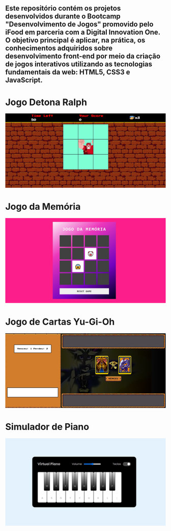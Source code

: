## Este repositório contém os projetos desenvolvidos durante o Bootcamp "Desenvolvimento de Jogos" promovido pelo iFood em parceria com a Digital Innovation One. O objetivo principal é aplicar, na prática, os conhecimentos adquiridos sobre desenvolvimento front-end por meio da criação de jogos interativos utilizando as tecnologias fundamentais da web: HTML5, CSS3 e JavaScript.

# Jogo Detona Ralph
![Detona Ralph](img/detona_ralph.jpg)

# Jogo da Memória
![Jogo da Memória](img/jogo_memoria.jpg)

# Jogo de Cartas Yu-Gi-Oh
![Jogo de Cartas Yu-Gi-Oh](img/YUGIOH.jpg)

# Simulador de Piano
![Simulador de piano](img/simulador_piano.jpg)

